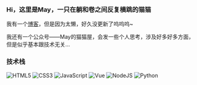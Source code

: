 ### Hi，这里是May，一只在躺和卷之间反复横跳的猫猫

我有一个[博客](https://mbr000.github.io/)，但是因为太懒，好久没更新了呜呜呜~

我还有一个公众号——May的猫猫屋，会发一些个人思考，涉及好多好多方面，但是似乎基本跟技术无关...

### 技术栈

![HTML5](https://img.shields.io/badge/html5-%23E34F26.svg?style=for-the-badge&logo=html5&logoColor=white)
![CSS3](https://img.shields.io/badge/css3-%231572B6.svg?style=for-the-badge&logo=css3&logoColor=white)
![JavaScript](https://img.shields.io/badge/javascript-%23323330.svg?style=for-the-badge&logo=javascript&logoColor=%23F7DF1E)
![Vue](https://img.shields.io/badge/Vue-3670A0?style=for-the-badge&logo=Vue&logoColor=ffdd54)
![NodeJS](https://img.shields.io/badge/node.js-6DA55F?style=for-the-badge&logo=node.js&logoColor=white)
![Python](https://img.shields.io/badge/python-3670A0?style=for-the-badge&logo=python&logoColor=ffdd54)




<!---
MBR000/MBR000 is a ✨ special ✨ repository because its `README.md` (this file) appears on your GitHub profile.
You can click the Preview link to take a look at your changes.
--->
